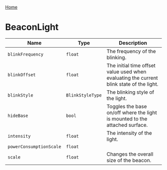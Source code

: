 [Home](https://wnp78.github.io/Sr2Xml/)

# BeaconLight


|Name|Type|Description|
|--|--|--|
|`blinkFrequency`|`float`|The frequency of the blinking.|
|`blinkOffset`|`float`|The initial time offset value used when evaluating the current blink state of the light.|
|`blinkStyle`|`BlinkStyleType`|The blinking style of the light.|
|`hideBase`|`bool`|Toggles the base on/off where the light is mounted to the attached surface.|
|`intensity`|`float`|The intensity of the light.|
|`powerConsumptionScale`|`float`||
|`scale`|`float`|Changes the overall size of the beacon.|


